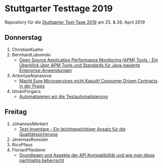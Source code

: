 # Stuttgarter Testtage 2019

Repository für die [Stuttgarter Test-Tage 2019](http://jugs.org/tt2019/index.html)
am 25. &amp; 26. April 2019




## Donnerstag

1. ChristianKuehn
2. BernhardLubomski
   * [Open Source Application Performance Monitoring (APM) Tools - Ein Überblick über APM Tools und Standards für Java-basierte Enterprise-Anwendungen](Donnerstag/BernhardLubomski)
3. AntoniyaAtanasova
   * [Macht Eure Microservices nicht Kaputt! Consumer Driven Contracts in der Praxis](Donnerstag/AntoniyaAtanasova)
4. IstvanForgacs
   * [Automatisieren wir die Testautomatisierung](Donnerstag/IstvanForgacs)


## Freitag

1. JohannesMerkert
   * [Test-Inventare - Ein leichtgewichtiger Ansatz für die Qualitätssicherung](Freitag/JohannesMerkert)
2. JeremiasRoessler
3. RicoPfaus
4. FlorianPfleiderer
   * [Grundlagen und Aspekte der API Kompatibilität und wie man diese nachhaltig beherrscht](Freitag/FlorianPfleiderer)
